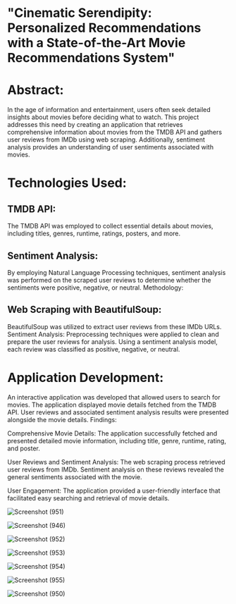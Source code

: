 
# "Cinematic Serendipity: Personalized Recommendations with a State-of-the-Art Movie Recommendations System"



# Abstract:

In the age of information and entertainment, users often seek detailed insights about movies before deciding what to watch. This project addresses this need by creating an application that retrieves comprehensive information about movies from the TMDB API and gathers user reviews from IMDb using web scraping. Additionally, sentiment analysis provides an understanding of user sentiments associated with movies.

# Technologies Used:

## TMDB API: 
The TMDB API was employed to collect essential details about movies, including titles, genres, runtime, ratings, posters, and more.

## Sentiment Analysis: 
By employing Natural Language Processing techniques, sentiment analysis was performed on the scraped user reviews to determine whether the sentiments were positive, negative, or neutral.
Methodology:

## Web Scraping with BeautifulSoup:

BeautifulSoup was utilized to extract user reviews from these IMDb URLs.
Sentiment Analysis:
Preprocessing techniques were applied to clean and prepare the user reviews for analysis.
Using a sentiment analysis model, each review was classified as positive, negative, or neutral.

# Application Development:
An interactive application was developed that allowed users to search for movies.
The application displayed movie details fetched from the TMDB API.
User reviews and associated sentiment analysis results were presented alongside the movie details.
Findings:

Comprehensive Movie Details: The application successfully fetched and presented detailed movie information, including title, genre, runtime, rating, and poster.

User Reviews and Sentiment Analysis: The web scraping process retrieved user reviews from IMDb. Sentiment analysis on these reviews revealed the general sentiments associated with the movie.

User Engagement: The application provided a user-friendly interface that facilitated easy searching and retrieval of movie details.

![Screenshot (951)](https://github.com/SumedhMane/Netflix-DataAnalysis/assets/112798190/0bd0beff-62b1-4dc0-973e-70161e84bc4c)


![Screenshot (946)](https://github.com/SumedhMane/Netflix-DataAnalysis/assets/112798190/714fb7e4-a7be-46c1-890c-f6e05e0dead8)


![Screenshot (952)](https://github.com/SumedhMane/Netflix-DataAnalysis/assets/112798190/5894f1f4-06ca-4d8f-9e85-0c47339d994c)

![Screenshot (953)](https://github.com/SumedhMane/Netflix-DataAnalysis/assets/112798190/e085fc7c-6f6e-44d7-89a7-bb6ca80aa275)

![Screenshot (954)](https://github.com/SumedhMane/Netflix-DataAnalysis/assets/112798190/c1a120c3-c844-4bb2-bbfe-39e4ea4a5292)

![Screenshot (955)](https://github.com/SumedhMane/Netflix-DataAnalysis/assets/112798190/6287b36a-1b0a-4584-926b-e02f91a51d86)

![Screenshot (950)](https://github.com/SumedhMane/Netflix-DataAnalysis/assets/112798190/0cd74012-d346-47e1-b995-01d83411ebd7)




